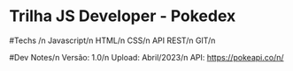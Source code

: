 # Trilha JS Developer - Pokedex
#Techs
/n
Javascript/n
HTML/n
CSS/n
API REST/n
GIT/n

#Dev Notes/n
Versão: 1.0/n
Upload: Abril/2023/n
API: https://pokeapi.co/n/
